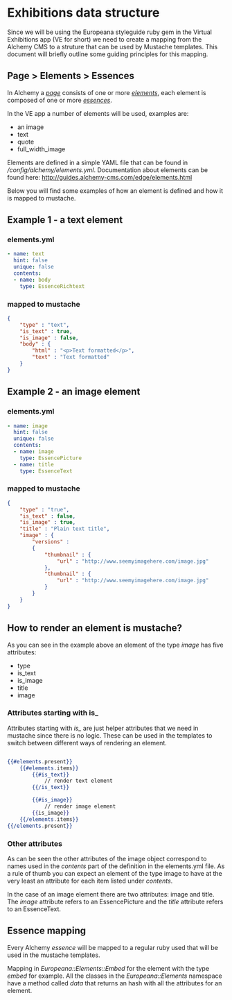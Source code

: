 # Exhibitions data structure

Since we will be using the Europeana styleguide ruby gem in the Virtual Exhibitions app (VE for short) we need to create a mapping from the Alchemy CMS to a struture that can be used by Mustache templates. This document will briefly outline some guiding principles for this mapping.

## Page > Elements > Essences

In Alchemy a [*page*](http://guides.alchemy-cms.com/edge/pages.html) consists of one or more [*elements*](http://guides.alchemy-cms.com/edge/elements.html), each element is composed of one or more [*essences*](http://guides.alchemy-cms.com/edge/essences.html).

In the VE app a number of elements will be used, examples are:
* an image
* text
* quote
* full_width_image

Elements are defined in a simple YAML file that can be found in */config/alchemy/elements.yml*. Documentation about elements can be found here: http://guides.alchemy-cms.com/edge/elements.html

Below you will find some examples of how an element is defined and how it is mapped to mustache.

## Example 1 - a text element
### elements.yml

```yaml
- name: text
  hint: false
  unique: false
  contents:
  - name: body
    type: EssenceRichtext
```

### mapped to mustache
```json
{
    "type" : "text",
    "is_text" : true,
    "is_image" : false,
    "body" : {
        "html" : "<p>Text formatted</p>",
        "text" : "Text formatted"
    }
}
```

## Example 2 - an image element

### elements.yml
```yaml
- name: image
  hint: false
  unique: false
  contents:
  - name: image
    type: EssencePicture
  - name: title
    type: EssenceText
```

### mapped to mustache
```json
{
    "type" : "true",
    "is_text" : false,
    "is_image" : true,
    "title" : "Plain text title",
    "image" : {
        "versions" :
        {
            "thumbnail" : {
                "url" : "http://www.seemyimagehere.com/image.jpg"
            },
            "thumbnail" : {
                "url" : "http://www.seemyimagehere.com/image.jpg"
            }
        }
    }
}
```

## How to render an element is mustache?

As you can see in the example above an element of the type *image* has five attributes:
- type
- is_text
- is_image
- title
- image


### Attributes starting with is_
Attributes starting with *is_* are just helper attributes that we need in mustache since there is no logic. These can be used in the templates to switch between different ways of rendering an element.

```mustache

{{#elements.present}}
    {{#elements.items}}
        {{#is_text}}
            // render text element
        {{/is_text}}

        {{#is_image}}
            // render image element
        {{is_image}}
    {{/elements.items}}
{{/elements.present}}
```

### Other attributes

As can be seen the other attributes of the image object correspond to names used in the *contents* part of the definition in the elements.yml file. As a rule of thumb you can expect an element of the type image to have at the very least an attribute for each item listed under *contents*.

In the case of an image element there are two attributes: image and title. The *image* attribute refers to an EssencePicture and the *title* attribute refers to an EssenceText.

## Essence mapping

Every Alchemy *essence* will be mapped to a regular ruby used that will be used in the mustache templates.

Mapping in *Europeana::Elements::Embed* for the element with the type *embed* for example. All the classes in the *Europeana::Elements* namespace have a method called *data* that returns an hash with all the attributes for an element.
